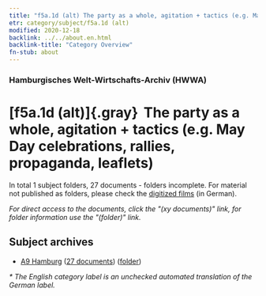 ```yaml
---
title: "f5a.1d (alt) The party as a whole, agitation + tactics (e.g. May Day celebrations, rallies, propaganda, leaflets)"
etr: category/subject/f5a.1d (alt)
modified: 2020-12-18
backlink: ../../about.en.html
backlink-title: "Category Overview"
fn-stub: about
---
```


### Hamburgisches Welt-Wirtschafts-Archiv (HWWA)
# [f5a.1d (alt)]{.gray}&#8201; The party as a whole, agitation + tactics (e.g. May Day celebrations, rallies, propaganda, leaflets)&#160; 





In total 1 subject folders, 27 documents - folders incomplete.
For material not published as folders, please check the [digitized films](/film/h1_sh) (in German).

_For direct access to the documents, click the "(xy documents)" link, for folder information use the "(folder)" link._

## Subject archives


- [A9 Hamburg](../../../geo/about.en.html#A9) (<a href="https://dfg-viewer.de/show/?tx_dlf[id]=https://pm20.zbw.eu/mets/sh/1409xx/140905/1444xx/144425/public.mets.en.xml" target="_blank">27 documents</a>) ([folder](http://purl.org/pressemappe20/folder/sh/140905,144425))


_* The English category label is an unchecked automated translation of the German label._

